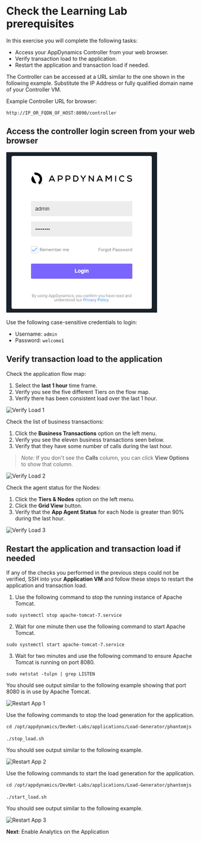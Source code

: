 # Check the Learning Lab prerequisites

In this exercise you will complete the following tasks:

- Access your AppDynamics Controller from your web browser.
- Verify transaction load to the application.
- Restart the application and transaction load if needed.

The Controller can be accessed at a URL similar to the one shown in the following example. Substitute the IP Address or fully qualified domain name of your Controller VM.

Example Controller URL for browser:

```
http://IP_OR_FQDN_OF_HOST:8090/controller
```

## Access the controller login screen from your web browser

![Controller Login Screen](assets/images/02-controller-login.png)

Use the following case-sensitive credentials to login:

- Username: `admin`
- Password: `welcome1`

## Verify transaction load to the application

Check the application flow map:

1. Select the **last 1 hour** time frame.
2. Verify you see the five different Tiers on the flow map.
3. Verify there has been consistent load over the last 1 hour.

![Verify Load 1](assets/images/02-verify-app-load-01.png)

Check the list of business transactions:

1. Click the **Business Transactions** option on the left menu.
2. Verify you see the eleven business transactions seen below.
3. Verify that they have some number of calls during the last hour.

> *Note:* If you don't see the **Calls** column, you can click **View Options** to show that column.

![Verify Load 2](assets/images/02-verify-app-load-02.png)

Check the agent status for the Nodes:

1. Click the **Tiers & Nodes** option on the left menu.
2. Click the **Grid View** button.
3. Verify that the **App Agent Status** for each Node is greater than 90% during the last hour.

![Verify Load 3](assets/images/02-verify-app-load-03.png)

## Restart the application and transaction load if needed

If any of the checks you performed in the previous steps could not be verified, SSH into your **Application VM** and follow these steps to restart the application and transaction load.

1. Use the following command to stop the running instance of Apache Tomcat.

  ```
  sudo systemctl stop apache-tomcat-7.service
  ```

2. Wait for one minute then use the following command to start Apache Tomcat.

  ```
  sudo systemctl start apache-tomcat-7.service
  ```

3. Wait for two minutes and use the following command to ensure Apache Tomcat is running on port 8080.

  ```
  sudo netstat -tulpn | grep LISTEN
  ```

You should see output similar to the following example showing that port 8080 is in use by Apache Tomcat.

![Restart App 1](assets/images/02-restart-app-and-load-01.png)

Use the following commands to stop the load generation for the application.

```
cd /opt/appdynamics/DevNet-Labs/applications/Load-Generator/phantomjs

./stop_load.sh
```

You should see output similar to the following example.

![Restart App 2](assets/images/02-restart-app-and-load-02.png)


Use the following commands to start the load generation for the application.

```
cd /opt/appdynamics/DevNet-Labs/applications/Load-Generator/phantomjs

./start_load.sh
```

You should see output similar to the following example.

![Restart App 3](assets/images/02-restart-app-and-load-03.png)


**Next**: Enable Analytics on the Application
